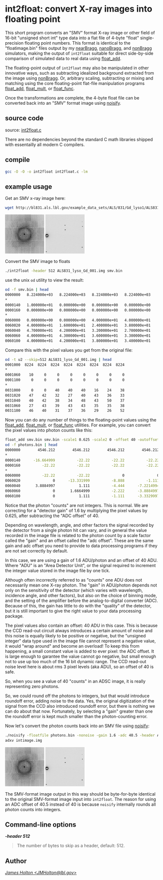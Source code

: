 # int2float: convert X-ray images into floating point

This short program converts an "SMV" format X-ray image or other field of 16-bit
"unsigned short int" type data into a flat file of 4-byte "float" single-precision floating
point numbers. This format is identical to the "floatimage.bin" files
output by my [nearBragg][nearbragg], [nanoBragg][nanobragg], and [nonBragg][nonbragg]
simulators, making the output of `int2float` suitable for direct side-by-side comparison of 
simulated data to real data using [float_add][float_add].

The floating-point output of `int2float` may also be manipulated in other innovative ways, such as
subtracting idealized background extracted from the image using [nonBragg][nonbragg].
Or, arbitrary scaling, subtracting or mixing and matching using the core
floating-point flat-file manipulation programs [float_add][float_add], [float_mult](../float_mult.c), or
[float_func][float_func].

Once the transformations are complete, the 4-byte float file can be converted back into an "SMV"
format image using [noisify][noisify].

## source code

source: [int2float.c](../int2float.c)

There are no dependencies beyond the standard C math libraries shipped with essentailly
all modern C compilers.

## compile

```bash
gcc -O -O -o int2float int2float.c -lm
```

## example usage

Get an SMV x-ray image here:

```bash
wget http://bl831.als.lbl.gov/example_data_sets/ALS/831/Gd_lyso1/ALS831_lyso_Gd_001.img
```

![](ALS831_lyso_Gd_001_tmb.jpg) ![](ALS831_lyso_Gd_001_zoom_tmb.jpg)

Convert the SMV image to floats

```bash
./int2float -header 512 ALS831_lyso_Gd_001.img smv.bin
```

use the unix `od` utility to view the result:

```bash
od -f smv.bin | head
0000000   8.224000e+03   8.224000e+03   8.224000e+03   8.224000e+03
*
0000140   1.000000e+01   0.000000e+00   0.000000e+00   0.000000e+00
0000160   0.000000e+00   0.000000e+00   0.000000e+00   0.000000e+00
*
0060000   0.000000e+00   0.000000e+00   4.000000e+01   4.000000e+01
0060020   4.000000e+01   1.600000e+01   2.400000e+01   3.800000e+01
0060040   4.700000e+01   4.200000e+01   3.200000e+01   2.700000e+01
0060060   4.000000e+01   4.300000e+01   3.600000e+01   3.300000e+01
0060100   4.000000e+01   4.200000e+01   3.800000e+01   3.400000e+01
```

Compare this with the pixel values you get from the original file:

```bash
od -t u2 --skip=512 ALS831_lyso_Gd_001.img | head
0001000  8224  8224  8224  8224  8224  8224  8224  8224
*
0001060    10     0     0     0     0     0     0     0
0001100     0     0     0     0     0     0     0     0
*
0031000     0     0    40    40    40    16    24    38
0031020    47    42    32    27    40    43    36    33
0031040    40    42    38    34    48    43    50    37
0031060    27    43    39    43    43    35    35    38
0031100    46    40    31    37    36    29    26    52
```

Now you can do any number of things to the floating-point values using the 
[float_add][float_add], [float_mult][float_mult], or [float_func][float_func] utilities.
For example, you can convert the pixel values into photon counts like this:

```bash
float_add smv.bin smv.bin -scale1 0.625 -scale2 0 -offset 40 -outoffset 0 photons.bin
od -f photons.bin | head
0000000        4546.212        4546.212        4546.212        4546.212
*
0000140      -16.664999          -22.22          -22.22          -22.22
0000160          -22.22          -22.22          -22.22          -22.22
*
0060000          -22.22          -22.22               0               0
0060020               0      -13.331999          -8.888          -1.111
0060040       3.8884997           1.111          -4.444      -7.2214994
0060060               0       1.6664999          -2.222      -3.8884997
0060100               0           1.111          -1.111      -3.3329997
```

Notice that the photon "counts" are not integers.  This is normal.
We are correcting for a "detector gain" of 1.6 by multiplying the pixel values 
by 0.625, after subtracting the "ADC offset" of 40.

Depending on wavelength, angle, and other factors the signal recorded by
the detector from a single photon hit can vary, and in general the value
recorded in the image file is related to the photon count by a scale factor
called the "gain" and an offset called the "adc offset".  These
are the same gain and adc offset you need to provide to data processing 
programs if they are not set correctly by default.

In this case, we are using a gain of 1.6 ADU/photon and an offset of 40 ADU.
Where "ADU" is an "Area Detector Unit", or the signal required to increment
the integer value stored in the image file by one tick.

Although often incorrectly referred to as "counts" one ADU does not 
necessarily mean one X-ray photon. The "gain" in ADU/photon depends not only
on the sensitivity of the detector (which varies with wavelength, incidence
angle, and other factors), but also on the choice of binning mode, and the
setting of the amplifier before the analog-to-digital converter (ADC).
Because of this, the gain has little to do with the "quality" of the detector,
but it is still important to give the right value to your data processing
package.

The pixel values also contain an offset: 40 ADU in this case.  This is because
the CCD read-out circuit always introduces a certain amount of noise and this
noise is equally likely to be positive or negative, but the "unsigned integer"
data type used in the image file cannot represent a negative value, it would
"wrap around" and become an overload!  To keep this from happening, a small
constant value is added to ever pixel: the ADC offset.  It is large enough
to garantee the value cannot go negative, but small enough not to use up 
too much of the 16 bit dynamic range.  The CCD read-out noise level here is
about rms 3 pixel levels (aka ADU), so an offset of 40 is safe.

So, when you see a value of 40 "counts" in an ADSC image, it is really
representing zero photons.

So, we could round off the photons to integers, but that would introduce
roundoff error, adding noise to the data.  Yes, the original digitization
of the signal from the CCD also introduced roundoff error, but there is 
nothing we can do about that now. Fortunately, by selecting a "gain" greater
than one the roundoff error is kept much smaller than the photon-counting error.

Now let's convert the photon counts back into an SMV file using [noisify][noisify]:

```bash
./noisify -floatfile photons.bin -nonoise -gain 1.6 -adc 40.5 -header ALS831_lyso_Gd_001.img -intfile intimage.img
adxv intimage.img
```

![](ALS831_lyso_Gd_001_tmb.jpg) ![](ALS831_lyso_Gd_001_zoom_tmb.jpg)

The SMV-format image output in this way should be byte-for-byte identical to 
the original SMV-format image input into `int2float`.  The reason for using an
ADC offset of 40.5 instead of 40 is because `noisify` internally rounds all 
photon counts into integers.


## Command-line options

***-header 512***

> The number of bytes to skip as a header, default: 512.

## Author

<ADDRESS><A HREF="mailto:JMHolton@lbl.gov">James Holton &lt;JMHolton@lbl.gov&gt;</A></ADDRESS>


[adxv]: https://www.scripps.edu/tainer/arvai/adxv.html
[rigaku]: https://www.rigaku.com
[mosflm]: http://www.mrc-lmb.cam.ac.uk/harry/mosflm/
[hkl]: http://www.hkl-xray.com
[xds]: http://xds.mpimf-heidelberg.mpg.de
[fmodel]: http://www.phenix-online.org/documentation/fmodel.htm
[refmac]: https://www2.mrc-lmb.cam.ac.uk/groups/murshudov/content/refmac/refmac.html
[sfall]: https://www.ccp4.ac.uk/html/sfall.html
[imagemagick]: http://www.imagemagick.org
[noisify]: https://github.com/bl831/bin_stuff/blob/main/docs/noisify.md
[float_add]: https://github.com/bl831/bin_stuff/blob/main/docs/float_add.md
[float_func]: https://github.com/bl831/bin_stuff/blob/main/docs/float_func.md
[float_mult]: https://github.com/bl831/bin_stuff/blob/main/docs/float_mult.md
[int2float]: int2flaot.md
[ccp4]: https://www.ccp4.ac.uk
[maplib]: https://www.ccp4.ac.uk/html/maplib.html
[coot]: https://www2.mrc-lmb.cam.ac.uk/personal/pemsley/coot/
[nanobragg]: https://github.com/bl831/nanoBragg
[nearbragg]: https://github.com/bl831/nearBragg
[nonbragg]: https://github.com/bl831/nanoBragg
